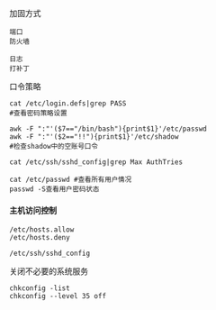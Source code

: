 加固方式

```
端口
防火墙

日志
打补丁
```

口令策略

```
cat /etc/login.defs|grep PASS
#查看密码策略设置
```

```
awk -F ":"'($7=="/bin/bash"){print$1}'/etc/passwd
awk -F ":"'($2=="!!"){print$1}'/etc/shadow
#检查shadow中的空账号口令
```

```
cat /etc/ssh/sshd_config|grep Max AuthTries
```





```
cat /etc/passwd #查看所有用户情况
passwd -S查看用户密码状态
```



#### 主机访问控制

```
/etc/hosts.allow
/etc/hosts.deny
```





```
/etc/ssh/sshd_config
```

关闭不必要的系统服务

```
chkconfig -list
chkconfig --level 35 off
```

